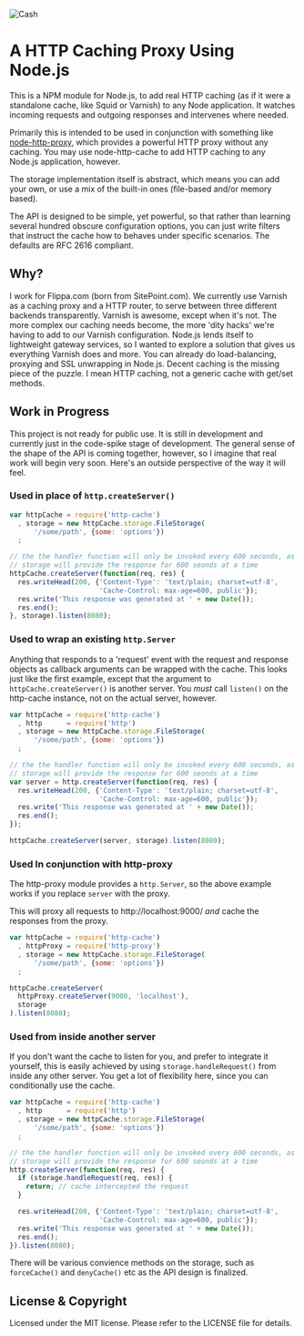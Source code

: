 <img src="https://raw.github.com/d11wtq/node-http-cache/master/cash.jpg"
  alt="Cash" title="You say caish, I say cache" style="text-align: center;" />

# A HTTP Caching Proxy Using Node.js

This is a NPM module for Node.js, to add real HTTP caching (as if it were
a standalone cache, like Squid or Varnish) to any Node application.  It
watches incoming requests and outgoing responses and intervenes where needed.

Primarily this is intended to be used in conjunction with something like
[node-http-proxy](https://github.com/nodejitsu/node-http-proxy), which
provides a powerful HTTP proxy without any caching. You may use
node-http-cache to add HTTP caching to any Node.js application, however.

The storage implementation itself is abstract, which means you can add your
own, or use a mix of the built-in ones (file-based and/or memory based).

The API is designed to be simple, yet powerful, so that rather than learning
several hundred obscure configuration options, you can just write filters
that instruct the cache how to behaves under specific scenarios.  The
defaults are RFC 2616 compliant.

## Why?

I work for Flippa.com (born from SitePoint.com). We currently use Varnish
as a caching proxy and a HTTP router, to serve between three different
backends transparently. Varnish is awesome, except when it's not. The more
complex our caching needs become, the more 'dity hacks' we're having to add
to our Varnish configuration. Node.js lends itself to lightweight gateway
services, so I wanted to explore a solution that gives us everything Varnish
does and more. You can already do load-balancing, proxying and SSL unwrapping
in Node.js. Decent caching is the missing piece of the puzzle. I mean HTTP
caching, not a generic cache with get/set methods.

## Work in Progress

This project is not ready for public use. It is still in development and
currently just in the code-spike stage of development. The general sense of
the shape of the API is coming together, however, so I imagine that real work
will begin very soon.  Here's an outside perspective of the way it will feel.

### Used in place of `http.createServer()`

``` javascript
var httpCache = require('http-cache')
  , storage = new httpCache.storage.FileStorage(
      '/some/path', {some: 'options'})
  ;

// the the handler function will only be invoked every 600 seconds, as the
// storage will provide the response for 600 seonds at a time
httpCache.createServer(function(req, res) {
  res.writeHead(200, {'Content-Type': 'text/plain; charset=utf-8',
                      'Cache-Control: max-age=600, public'});
  res.write('This response was generated at ' + new Date());
  res.end();
}, storage).listen(8080);
```

### Used to wrap an existing `http.Server`

Anything that responds to a 'request' event with the request and response
objects as callback arguments can be wrapped with the cache. This looks just
like the first example, except that the argument to `httpCache.createServer()`
is another server. You *must* call `listen()` on the http-cache instance, not
on the actual server, however.

``` javascript
var httpCache = require('http-cache')
  , http      = require('http')
  , storage = new httpCache.storage.FileStorage(
      '/some/path', {some: 'options'})
  ;

// the the handler function will only be invoked every 600 seconds, as the
// storage will provide the response for 600 seonds at a time
var server = http.createServer(function(req, res) {
  res.writeHead(200, {'Content-Type': 'text/plain; charset=utf-8',
                      'Cache-Control: max-age=600, public'});
  res.write('This response was generated at ' + new Date());
  res.end();
});

httpCache.createServer(server, storage).listen(8080);
```

### Used In conjunction with http-proxy

The http-proxy module provides a `http.Server`, so the above example works
if you replace `server` with the proxy.

This will proxy all requests to http://localhost:9000/ *and* cache the responses
from the proxy.

``` javascript
var httpCache = require('http-cache')
  , httpProxy = require('http-proxy')
  , storage = new httpCache.storage.FileStorage(
      '/some/path', {some: 'options'})
  ;

httpCache.createServer(
  httpProxy.createServer(9000, 'localhost'),
  storage
).listen(8080);
```

### Used from inside another server

If you don't want the cache to listen for you, and prefer to integrate it
yourself, this is easily achieved by using `storage.handleRequest()` from
inside any other server. You get a lot of flexibility here, since you can
conditionally use the cache.

``` javascript
var httpCache = require('http-cache')
  , http      = require('http')
  , storage = new httpCache.storage.FileStorage(
      '/some/path', {some: 'options'})
  ;

// the the handler function will only be invoked every 600 seconds, as the
// storage will provide the response for 600 seonds at a time
http.createServer(function(req, res) {
  if (storage.handleRequest(req, res)) {
    return; // cache intercepted the request
  }

  res.writeHead(200, {'Content-Type': 'text/plain; charset=utf-8',
                      'Cache-Control: max-age=600, public'});
  res.write('This response was generated at ' + new Date());
  res.end();
}).listen(8080);
```

There will be various convience methods on the storage, such as `forceCache()`
and `denyCache()` etc as the API design is finalized.

## License & Copyright

Licensed under the MIT license. Please refer to the LICENSE file for details.
